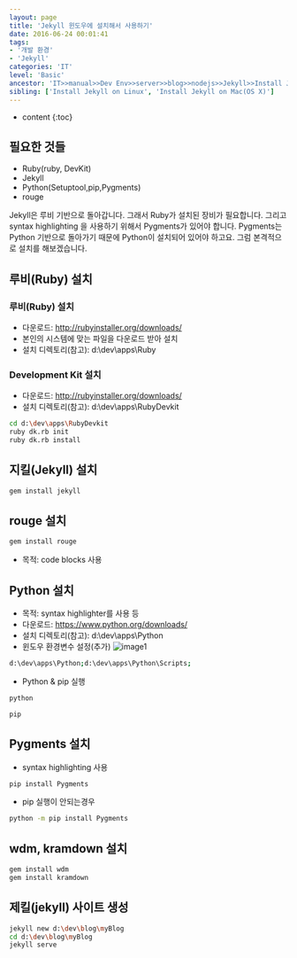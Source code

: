 ```yaml
---
layout: page
title: 'Jekyll 윈도우에 설치해서 사용하기'
date: 2016-06-24 00:01:41
tags: 
- '개발 환경'
- 'Jekyll'
categories: 'IT'
level: 'Basic'
ancestor: 'IT>>manual>>Dev Env>>server>>blog>>nodejs>>Jekyll>>Install Jekyll'
sibling: ['Install Jekyll on Linux', 'Install Jekyll on Mac(OS X)']
---
```


* content
{:toc}


## 필요한 것들 
* Ruby(ruby, DevKit) 
* Jekyll 
* Python(Setuptool,pip,Pygments) 
* rouge 

Jekyll은 루비 기반으로 돌아갑니다. 그래서 Ruby가 설치된 장비가 필요합니다. 그리고 syntax highlighting 을 사용하기 위해서 Pygments가 있어야 합니다. Pygments는 Python 기반으로 돌아가기 때문에 Python이 설치되어 있어야 하고요. 
그럼 본격적으로 설치를 해보겠습니다. 
 
 
## 루비(Ruby) 설치 

### 루비(Ruby) 설치 
* 다운로드: http://rubyinstaller.org/downloads/ 
* 본인의 시스템에 맞는 파일을 다운로드 받아 설치 
* 설치 디렉토리(참고): d:\dev\apps\Ruby

### Development Kit 설치 
* 다운로드: http://rubyinstaller.org/downloads/ 
* 설치 디렉토리(참고): d:\dev\apps\RubyDevkit

```bash
cd d:\dev\apps\RubyDevkit
ruby dk.rb init 
ruby dk.rb install 
```


## 지킬(Jekyll) 설치

```bash
gem install jekyll 
```

## rouge 설치

```bash
gem install rouge
```
* 목적: code blocks 사용

## Python 설치
* 목적: syntax highlighter를 사용 등
* 다운로드: https://www.python.org/downloads/ 
* 설치 디렉토리(참고): d:\dev\apps\Python
* 윈도우 환경변수 설정(추가)
![image1](\static\img\post\20150911_jelky_install_03.jpg)

```bash
d:\dev\apps\Python;d:\dev\apps\Python\Scripts; 
```


* Python & pip 실행
```bash
python 
```

```bash
pip
```

## Pygments 설치 
* syntax highlighting 사용

```bash
pip install Pygments
```

* pip 실행이 안되는경우 
```bash
python -m pip install Pygments
```

## wdm, kramdown 설치

```bash
gem install wdm
gem install kramdown
```

 
## 제킬(jekyll) 사이트 생성 

```bash
jekyll new d:\dev\blog\myBlog
cd d:\dev\blog\myBlog
jekyll serve
```